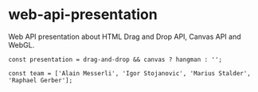 # web-api-presentation

Web API presentation about HTML Drag and Drop API, Canvas API and WebGL.

```
const presentation = drag-and-drop && canvas ? hangman : '';

const team = ['Alain Messerli', 'Igor Stojanovic', 'Marius Stalder', 'Raphael Gerber'];
```
